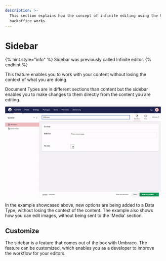 ```yaml
---
description: >-
  This section explains how the concept of infinite editing using the Sidebar in the Umbraco
  backoffice works.
---
```


# Sidebar

{% hint style="info" %}
Sidebar was previously called Infinite editor.
{% endhint %}

This feature enables you to work with your content without losing the context of what you are doing.

Document Types are in different sections than content but the sidebar enables you to make changes to them directly from the content you are editing.

![Sidebar](images/update-dropdown-options.gif)

In the example showcased above, new options are being added to a Data Type, without losing the context of the content. The example also shows how you can edit images, without being sent to the 'Media' section.

## Customize

The sidebar is a feature that comes out of the box with Umbraco. The feature can be customized, which enables you as a developer to improve the workflow for your editors.
